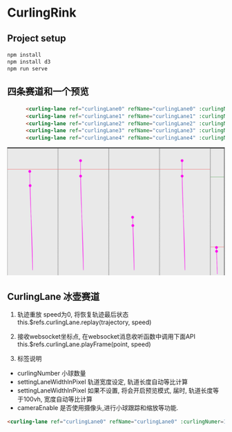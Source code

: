 # CurlingRink

## Project setup
```
npm install
npm install d3
npm run serve
```
## 四条赛道和一个预览
```html
      <curling-lane ref="curlingLane0" refName="curlingLane0" :curlingNumer=16 :settingLaneWidthInPixel=300 :cameraEnable="true"></curling-lane>
      <curling-lane ref="curlingLane1" refName="curlingLane1" :curlingNumer=16 :settingLaneWidthInPixel=300 :cameraEnable="true"></curling-lane>
      <curling-lane ref="curlingLane2" refName="curlingLane2" :curlingNumer=16 :settingLaneWidthInPixel=300 :cameraEnable="true"></curling-lane>
      <curling-lane ref="curlingLane3" refName="curlingLane3" :curlingNumer=16 :settingLaneWidthInPixel=300 :cameraEnable="true"></curling-lane>
      <curling-lane ref="curlingLane4" refName="curlingLane4" :curlingNumer=16 :cameraEnable="false"></curling-lane>
```
![alt text](public/1730487028260.jpg)

## CurlingLane 冰壶赛道

1. 轨迹重放 speed为0, 将恢复轨迹最后状态
this.$refs.curlingLane.replay(trajectory, speed)

2. 接收websocket坐标点, 在websocket消息收听函数中调用下面API
this.$refs.curlingLane.playFrame(point, speed)

3. 标签说明
* curlingNumber 小球数量
* settingLaneWidthInPixel 轨道宽度设定, 轨道长度自动等比计算
* settingLaneWidthInPixel 如果不设置, 将会开启预览模式, 届时, 轨道长度等于100vh, 宽度自动等比计算
* cameraEnable 是否使用摄像头,进行小球跟踪和缩放等功能. 

```html
<curling-lane ref="curlingLane0" refName="curlingLane0" :curlingNumer=16 :settingLaneWidthInPixel=300 :cameraEnable="true"></curling-lane>
```